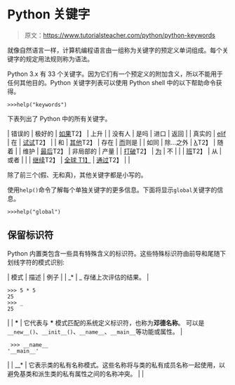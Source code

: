 # Python 关键字

> 原文：<https://www.tutorialsteacher.com/python/python-keywords>

就像自然语言一样，计算机编程语言由一组称为关键字的预定义单词组成。每个关键字的规定用法规则称为语法。

Python 3.x 有 33 个关键字。因为它们有一个预定义的附加含义，所以不能用于任何其他目的。Python 关键字列表可以使用 Python shell 中的以下帮助命令获得。

```
>>>help("keywords") 
```

下表列出了 Python 中的所有关键字。

| 错误的 | 极好的 | [如果](/python/python-if-elif)T2】 | 上升 |
| 没有人 | 是吗 | 进口 | 返回 |
| 真实的 | [elif](/python/python-if-elif) | 在 | [试试](/python/exception-handling-in-python)T2】 |
| 和 | [其他](/python/python-else-loop)T2】 | 存在 | [而](/python/python-while-loop)则是 |
| 如同 | 除...之外 | [λ](/python/python-lambda-function)T2】 | 随着 |
| 维护 | [最后](/python/exception-handling-in-python)T2】 | 非局部的 | 产量 |
| [打破](/python/python-break)T2】 | [为](/python/python-for-loop) | 不 |  |
| [班](/python/python-class)T2】 | 从 | 或者 |  |
| [继续](/python/python-continue)T2】 | [全球 T1】](/articles/globals-and-locals-in-python) | [通过](/python/python-pass)T2】 |  |

除了前三个(假、无和真)，其他关键字都是小写的。

使用`help()`命令了解每个单独关键字的更多信息。下面将显示`global`关键字的信息。

```
>>>help("global")
```

## 保留标识符

Python 内置类包含一些具有特殊含义的标识符。这些特殊标识符由前导和尾随下划线字符的模式识别:

| 模式 | 描述 | 例子 |
| _* | _ 存储上次评估的结果。 | 

```
>>> 5 * 5 
25
>>> _
25 
```

 |
| __*__ | 它代表与 __*__ 模式匹配的系统定义标识符，也称为**邓德名称**。 可以是`__new__()`、`__init__()`、`__name__`、`__main__`等功能或属性。 | 

```
 >>> __name__
'__main__'
```

 |
| __* | 它表示类的私有名称模式。这些名称将与类的私有成员名称一起使用，以避免基类和派生类的私有属性之间的名称冲突。 |  |